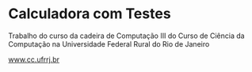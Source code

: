 Calculadora com Testes
======================

Trabalho do curso da cadeira de Computação III do Curso de Ciência da Computação na Universidade Federal Rural do Rio de Janeiro

www.cc.ufrrj.br


